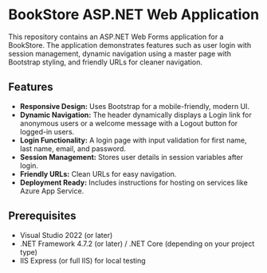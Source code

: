 # BookStore ASP.NET Web Application

This repository contains an ASP.NET Web Forms application for a BookStore. The application demonstrates features such as user login with session management, dynamic navigation using a master page with Bootstrap styling, and friendly URLs for cleaner navigation.

## Features

- **Responsive Design:** Uses Bootstrap for a mobile-friendly, modern UI.
- **Dynamic Navigation:** The header dynamically displays a Login link for anonymous users or a welcome message with a Logout button for logged-in users.
- **Login Functionality:** A login page with input validation for first name, last name, email, and password.
- **Session Management:** Stores user details in session variables after login.
- **Friendly URLs:** Clean URLs for easy navigation.
- **Deployment Ready:** Includes instructions for hosting on services like Azure App Service.

## Prerequisites

- Visual Studio 2022 (or later)
- .NET Framework 4.7.2 (or later) / .NET Core (depending on your project type)
- IIS Express (or full IIS) for local testing
